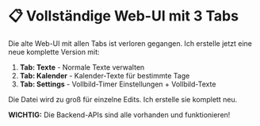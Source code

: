 # 📋 Vollständige Web-UI mit 3 Tabs

Die alte Web-UI mit allen Tabs ist verloren gegangen. Ich erstelle jetzt eine neue komplette Version mit:

1. **Tab: Texte** - Normale Texte verwalten
2. **Tab: Kalender** - Kalender-Texte für bestimmte Tage
3. **Tab: Settings** - Vollbild-Timer Einstellungen + Vollbild-Texte

Die Datei wird zu groß für einzelne Edits. Ich erstelle sie komplett neu.

**WICHTIG:** Die Backend-APIs sind alle vorhanden und funktionieren!

